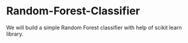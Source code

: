 # Random-Forest-Classifier
We will build a simple Random Forest classifier with help of scikit learn library.
